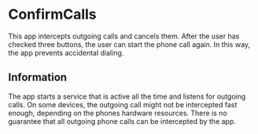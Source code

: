 # ConfirmCalls

This app intercepts outgoing calls and cancels them. After the user has checked three buttons, the user can start the phone call again. In this way, the app prevents accidental dialing.

## Information

The app starts a service that is active all the time and listens for outgoing calls. On some devices, the outgoing call might not be intercepted fast enough, depending on the phones hardware resources. There is no guarantee that all outgoing phone calls can be intercepted by the app.
